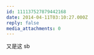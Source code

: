 ```yaml
---
id: 111137527879442168
date: 2014-04-11T03:10:27.000Z
reply: false
media_attachments: 0
---
```


又是这 sb

